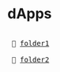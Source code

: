 # dApps

<kbd> <br> :file_folder: [folder1][link1] <br> </kbd>
<kbd> <br> :file_folder: [folder2][link2] <br> </kbd>

[link1]: https://link1.com/
[link2]: https://link2.com/
